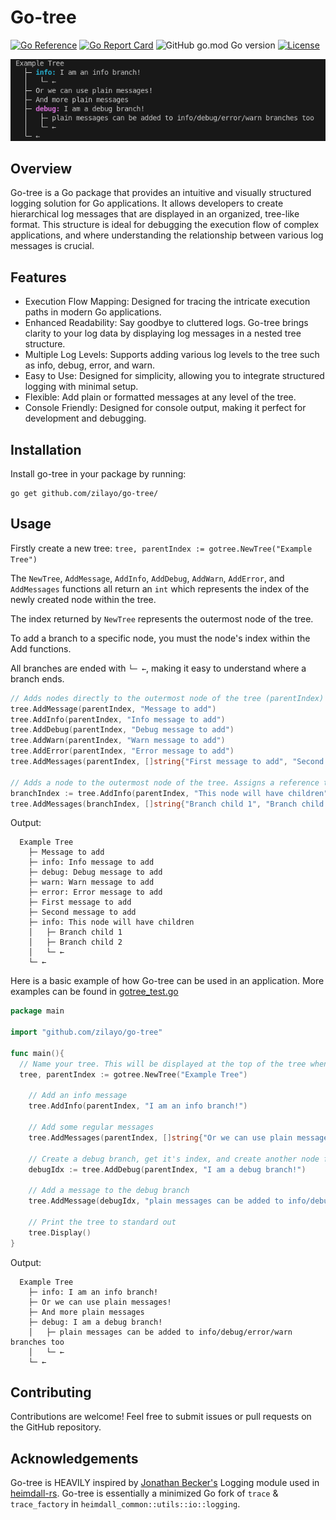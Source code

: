 # Go-tree

[![Go Reference](https://pkg.go.dev/badge/github.com/zilayo/go-tree.svg)](https://pkg.go.dev/github.com/zilayo/go-tree)
[![Go Report Card](https://goreportcard.com/badge/github.com/zilayo/go-tree)](https://goreportcard.com/report/github.com/zilayo/go-tree)
![GitHub go.mod Go version](https://img.shields.io/github/go-mod/go-version/zilayo/go-tree)
[![License](https://img.shields.io/badge/License-MIT-blue.svg)](https://github.com/zilayo/gotree/blob/main/LICENSE)



![preview](example_tree.png?raw=true)



## Overview

Go-tree is a Go package that provides an intuitive and visually structured logging solution for Go applications. It allows developers to create hierarchical log messages that are displayed in an organized, tree-like format. This structure is ideal for debugging the execution flow of complex applications, and where understanding the relationship between various log messages is crucial.


## Features
- Execution Flow Mapping: Designed for tracing the intricate execution paths in modern Go applications.
- Enhanced Readability: Say goodbye to cluttered logs. Go-tree brings clarity to your log data by displaying log messages in a nested tree structure.
- Multiple Log Levels: Supports adding various log levels to the tree such as info, debug, error, and warn.
- Easy to Use: Designed for simplicity, allowing you to integrate structured logging with minimal setup.
- Flexible: Add plain or formatted messages at any level of the tree.
- Console Friendly: Designed for console output, making it perfect for development and debugging.


## Installation
Install go-tree in your package by running:
```
go get github.com/zilayo/go-tree/
```

## Usage

Firstly create a new tree: ``tree, parentIndex := gotree.NewTree("Example Tree")``

The ``NewTree``, ``AddMessage``, ``AddInfo``, ``AddDebug``, ``AddWarn``, ``AddError``, and ``AddMessages`` functions all return an ``int`` which represents the index of the newly created node within the tree. 

The index returned by ``NewTree`` represents the outermost node of the tree.

To add a branch to a specific node, you must the node's index within the Add functions.

All branches are ended with ``└─ ←``, making it easy to understand where a branch ends.

```go
// Adds nodes directly to the outermost node of the tree (parentIndex)
tree.AddMessage(parentIndex, "Message to add")
tree.AddInfo(parentIndex, "Info message to add")
tree.AddDebug(parentIndex, "Debug message to add")
tree.AddWarn(parentIndex, "Warn message to add")
tree.AddError(parentIndex, "Error message to add")
tree.AddMessages(parentIndex, []string{"First message to add", "Second message to add"})

// Adds a node to the outermost node of the tree. Assigns a reference to the index of this new node, so that a new branch can be created.
branchIndex := tree.AddInfo(parentIndex, "This node will have children")
tree.AddMessages(branchIndex, []string{"Branch child 1", "Branch child 2"})
```

Output:
```
  Example Tree
    ├─ Message to add
    ├─ info: Info message to add
    ├─ debug: Debug message to add
    ├─ warn: Warn message to add
    ├─ error: Error message to add
    ├─ First message to add
    ├─ Second message to add
    ├─ info: This node will have children
    │   ├─ Branch child 1
    │   ├─ Branch child 2
    │   └─ ←
    └─ ←
```

Here is a basic example of how Go-tree can be used in an application. More examples can be found in [gotree_test.go](gotree_test.go)

```go
package main

import "github.com/zilayo/go-tree"

func main(){
  // Name your tree. This will be displayed at the top of the tree when printed.
  tree, parentIndex := gotree.NewTree("Example Tree")

	// Add an info message
	tree.AddInfo(parentIndex, "I am an info branch!")

	// Add some regular messages
	tree.AddMessages(parentIndex, []string{"Or we can use plain messages!", "And more plain messages"})

	// Create a debug branch, get it's index, and create another node for this branch.
	debugIdx := tree.AddDebug(parentIndex, "I am a debug branch!")

	// Add a message to the debug branch
	tree.AddMessage(debugIdx, "plain messages can be added to info/debug/error/warn branches too")

	// Print the tree to standard out
	tree.Display()
}
```

Output:
```
  Example Tree
    ├─ info: I am an info branch!
    ├─ Or we can use plain messages!
    ├─ And more plain messages
    ├─ debug: I am a debug branch!
    │   ├─ plain messages can be added to info/debug/error/warn branches too
    │   └─ ←
    └─ ←
```

## Contributing
Contributions are welcome! Feel free to submit issues or pull requests on the GitHub repository.

## Acknowledgements
Go-tree is HEAVILY inspired by [Jonathan Becker's](https://github.com/Jon-Becker) Logging module used in [heimdall-rs](https://github.com/Jon-Becker/heimdall-rs). Go-tree is essentially a minimized Go fork of ``trace`` & ``trace_factory`` in ``heimdall_common::utils::io::logging``.